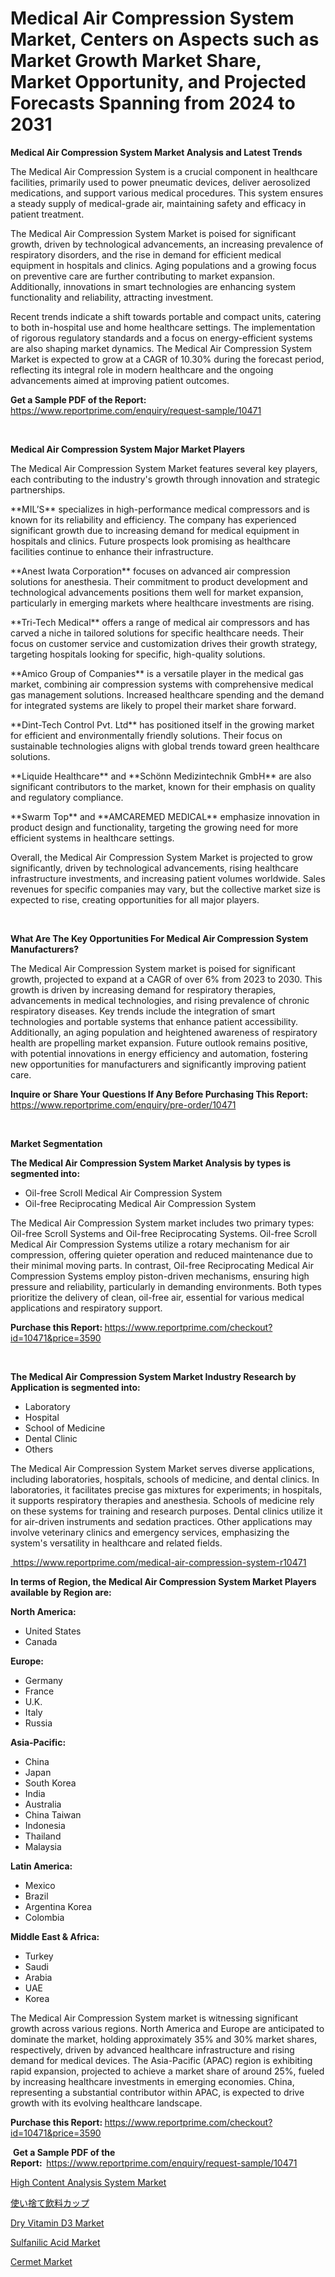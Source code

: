 <p><h1>Medical Air Compression System Market, Centers on Aspects such as Market Growth Market Share, Market Opportunity, and Projected Forecasts Spanning from 2024 to 2031</h1></p><p><strong>Medical Air Compression System Market Analysis and Latest Trends</strong></p>
<p><p>The Medical Air Compression System is a crucial component in healthcare facilities, primarily used to power pneumatic devices, deliver aerosolized medications, and support various medical procedures. This system ensures a steady supply of medical-grade air, maintaining safety and efficacy in patient treatment.</p><p>The Medical Air Compression System Market is poised for significant growth, driven by technological advancements, an increasing prevalence of respiratory disorders, and the rise in demand for efficient medical equipment in hospitals and clinics. Aging populations and a growing focus on preventive care are further contributing to market expansion. Additionally, innovations in smart technologies are enhancing system functionality and reliability, attracting investment.</p><p>Recent trends indicate a shift towards portable and compact units, catering to both in-hospital use and home healthcare settings. The implementation of rigorous regulatory standards and a focus on energy-efficient systems are also shaping market dynamics. The Medical Air Compression System Market is expected to grow at a CAGR of 10.30% during the forecast period, reflecting its integral role in modern healthcare and the ongoing advancements aimed at improving patient outcomes.</p></p>
<p><strong>Get a Sample PDF of the Report:&nbsp;</strong> <a href="https://www.reportprime.com/enquiry/request-sample/10471">https://www.reportprime.com/enquiry/request-sample/10471</a></p>
<p>&nbsp;</p>
<p><strong>Medical Air Compression System Major Market Players</strong></p>
<p><p>The Medical Air Compression System Market features several key players, each contributing to the industry's growth through innovation and strategic partnerships.</p><p>**MIL’S** specializes in high-performance medical compressors and is known for its reliability and efficiency. The company has experienced significant growth due to increasing demand for medical equipment in hospitals and clinics. Future prospects look promising as healthcare facilities continue to enhance their infrastructure.</p><p>**Anest Iwata Corporation** focuses on advanced air compression solutions for anesthesia. Their commitment to product development and technological advancements positions them well for market expansion, particularly in emerging markets where healthcare investments are rising. </p><p>**Tri-Tech Medical** offers a range of medical air compressors and has carved a niche in tailored solutions for specific healthcare needs. Their focus on customer service and customization drives their growth strategy, targeting hospitals looking for specific, high-quality solutions.</p><p>**Amico Group of Companies** is a versatile player in the medical gas market, combining air compression systems with comprehensive medical gas management solutions. Increased healthcare spending and the demand for integrated systems are likely to propel their market share forward.</p><p>**Dint-Tech Control Pvt. Ltd** has positioned itself in the growing market for efficient and environmentally friendly solutions. Their focus on sustainable technologies aligns with global trends toward green healthcare solutions.</p><p>**Liquide Healthcare** and **Schönn Medizintechnik GmbH** are also significant contributors to the market, known for their emphasis on quality and regulatory compliance.</p><p>**Swarm Top** and **AMCAREMED MEDICAL** emphasize innovation in product design and functionality, targeting the growing need for more efficient systems in healthcare settings.</p><p>Overall, the Medical Air Compression System Market is projected to grow significantly, driven by technological advancements, rising healthcare infrastructure investments, and increasing patient volumes worldwide. Sales revenues for specific companies may vary, but the collective market size is expected to rise, creating opportunities for all major players.</p></p>
<p>&nbsp;</p>
<p><strong>What Are The Key Opportunities For Medical Air Compression System Manufacturers?</strong></p>
<p><p>The Medical Air Compression System market is poised for significant growth, projected to expand at a CAGR of over 6% from 2023 to 2030. This growth is driven by increasing demand for respiratory therapies, advancements in medical technologies, and rising prevalence of chronic respiratory diseases. Key trends include the integration of smart technologies and portable systems that enhance patient accessibility. Additionally, an aging population and heightened awareness of respiratory health are propelling market expansion. Future outlook remains positive, with potential innovations in energy efficiency and automation, fostering new opportunities for manufacturers and significantly improving patient care.</p></p>
<p><strong>Inquire or Share Your Questions If Any Before Purchasing This Report:</strong> <a href="https://www.reportprime.com/enquiry/pre-order/10471">https://www.reportprime.com/enquiry/pre-order/10471</a></p>
<p>&nbsp;</p>
<p><strong>Market Segmentation</strong></p>
<p><strong>The Medical Air Compression System Market Analysis by types is segmented into:</strong></p>
<p><ul><li>Oil-free Scroll Medical Air Compression System</li><li>Oil-free Reciprocating Medical Air Compression System</li></ul></p>
<p><p>The Medical Air Compression System market includes two primary types: Oil-free Scroll Systems and Oil-free Reciprocating Systems. Oil-free Scroll Medical Air Compression Systems utilize a rotary mechanism for air compression, offering quieter operation and reduced maintenance due to their minimal moving parts. In contrast, Oil-free Reciprocating Medical Air Compression Systems employ piston-driven mechanisms, ensuring high pressure and reliability, particularly in demanding environments. Both types prioritize the delivery of clean, oil-free air, essential for various medical applications and respiratory support.</p></p>
<p><strong>Purchase this Report:&nbsp;</strong><a href="https://www.reportprime.com/checkout?id=10471&price=3590">https://www.reportprime.com/checkout?id=10471&price=3590</a></p>
<p>&nbsp;</p>
<p><strong>The Medical Air Compression System Market Industry Research by Application is segmented into:</strong></p>
<p><ul><li>Laboratory</li><li>Hospital</li><li>School of Medicine</li><li>Dental Clinic</li><li>Others</li></ul></p>
<p><p>The Medical Air Compression System Market serves diverse applications, including laboratories, hospitals, schools of medicine, and dental clinics. In laboratories, it facilitates precise gas mixtures for experiments; in hospitals, it supports respiratory therapies and anesthesia. Schools of medicine rely on these systems for training and research purposes. Dental clinics utilize it for air-driven instruments and sedation practices. Other applications may involve veterinary clinics and emergency services, emphasizing the system's versatility in healthcare and related fields.</p></p>
<p><a href="https://www.reportprime.com/medical-air-compression-system-r10471">&nbsp;https://www.reportprime.com/medical-air-compression-system-r10471</a></p>
<p><strong>In terms of Region, the Medical Air Compression System Market Players available by Region are:</strong></p>
<p>
    <p> <strong> North America: </strong>
        <ul>
            <li>United States</li>
            <li>Canada</li>
        </ul>
        </p> 
    <p> <strong> Europe: </strong>
        <ul>
            <li>Germany</li>
            <li>France</li>
            <li>U.K.</li>
            <li>Italy</li>
            <li>Russia</li>
        </ul>
        </p> 
    <p> <strong> Asia-Pacific: </strong>
        <ul>
            <li>China</li>
            <li>Japan</li>
            <li>South Korea</li>
            <li>India</li>
            <li>Australia</li>
            <li>China Taiwan</li>
            <li>Indonesia</li>
            <li>Thailand</li>
            <li>Malaysia</li>
        </ul>
        </p> 
    <p> <strong> Latin America: </strong>
        <ul>
            <li>Mexico</li>
            <li>Brazil</li>
            <li>Argentina Korea</li>
            <li>Colombia</li>
        </ul>
        </p> 
    <p> <strong> Middle East & Africa: </strong>
        <ul>
            <li>Turkey</li>
            <li>Saudi</li>
            <li>Arabia</li>
            <li>UAE</li>
            <li>Korea</li>
        </ul>
    </p>
    </p>
<p><p>The Medical Air Compression System market is witnessing significant growth across various regions. North America and Europe are anticipated to dominate the market, holding approximately 35% and 30% market shares, respectively, driven by advanced healthcare infrastructure and rising demand for medical devices. The Asia-Pacific (APAC) region is exhibiting rapid expansion, projected to achieve a market share of around 25%, fueled by increasing healthcare investments in emerging economies. China, representing a substantial contributor within APAC, is expected to drive growth with its evolving healthcare landscape.</p></p>
<p><strong>Purchase this Report: </strong><a href="https://www.reportprime.com/checkout?id=10471&price=3590">https://www.reportprime.com/checkout?id=10471&price=3590</a></p>
<p>&nbsp;<strong>Get a Sample PDF of the Report:&nbsp;&nbsp;</strong><a href="https://www.reportprime.com/enquiry/request-sample/10471">https://www.reportprime.com/enquiry/request-sample/10471</a></p>
<p><strong></strong></p>
<p><p><a href="https://github.com/RickHolmes3/Market-Research-Report-List-6/blob/main/high-content-analysis-system-market.md">High Content Analysis System Market</a></p><p><a href="https://medium.com/@royfoote921/disposable-beverage-cups-market-%E3%81%AF-%E3%82%B3%E3%82%B9%E3%83%88%E7%AE%A1%E7%90%86%E3%81%A8%E5%8A%B9%E7%8E%87%E5%90%91%E4%B8%8A%E3%82%92%E5%84%AA%E5%85%88%E3%81%97%E3%81%BE%E3%81%99-%E3%81%95%E3%82%89%E3%81%AB-%E5%A0%B1%E5%91%8A%E6%9B%B8%E3%81%AF%E5%B8%82%E5%A0%B4%E3%81%AE%E9%9C%80%E8%A6%81%E9%9D%A2%E3%81%A8%E4%BE%9B%E7%B5%A6%E9%9D%A2%E3%81%AE%E4%B8%A1%E6%96%B9%E3%82%92%E3%82%AB%E3%83%90%E3%83%BC%E3%81%97%E3%81%A6%E3%81%84%E3%81%BE%E3%81%99-disposable-989ddcbce258">使い捨て飲料カップ</a></p><p><a href="https://issuu.com/reportprime-2/docs/dry-vitamin-d3-market-size-2030.ppt_8fec9c5b579993">Dry Vitamin D3 Market</a></p><p><a href="https://medium.com/@paullawrence644/the-sulfanilic-acid-market-is-anticipated-to-experience-significant-growth-with-a-projected-cagr-7bc544836568">Sulfanilic Acid Market</a></p><p><a href="https://medium.com/@paullawrence644/cermet-market-trends-and-regional-insights-forecasted-for-period-from-2024-to-2031-00d856d8b2eb">Cermet Market</a></p></p>